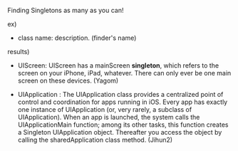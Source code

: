 
Finding Singletons as many as you can!

ex)

- class name: description. (finder's name)

results)
- UIScreen: UIScreen has a mainScreen **singleton**, which refers to the screen on your iPhone, iPad, whatever. 
  There can only ever be one main screen on these devices. (Yagom)

- UIApplication : The UIApplication class provides a centralized point of control and coordination for apps running in iOS. 
Every app has exactly one instance of UIApplication (or, very rarely, a subclass of UIApplication). 
When an app is launched, the system calls the UIApplicationMain function; 
among its other tasks, this function creates a Singleton UIApplication object. 
Thereafter you access the object by calling the sharedApplication class method. (Jihun2)
